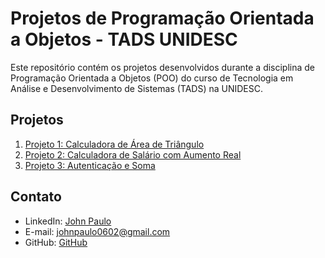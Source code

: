 # Projetos de Programação Orientada a Objetos - TADS UNIDESC

Este repositório contém os projetos desenvolvidos durante a disciplina de Programação Orientada a Objetos (POO) do curso de Tecnologia em Análise e Desenvolvimento de Sistemas (TADS) na UNIDESC.

## Projetos

1. [Projeto 1: Calculadora de Área de Triângulo](/Calculadora%20de%20Área%20de%20Triângulo/)
2. [Projeto 2: Calculadora de Salário com Aumento Real](/Desafio%20sobre%20estruturas%20Condicionais/)
3. [Projeto 3: Autenticação e Soma](/Autenticação%20e%20Soma/)


## Contato

- LinkedIn: [John Paulo](https://www.linkedin.com/in/johnpaulopaiva)
- E-mail: [johnpaulo0602@gmail.com](mailto:johnpaulo0602@gmail.com)
- GitHub: [GitHub](https://github.com/johnpaulo0602)